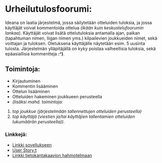 # Urheilutulosfoorumi: #
Ideana on laatia järjestelmä, jossa säilytetään otteluiden tuloksia, ja jossa käyttäjät voivat
kommentoida ottelua *(ikään kuin keskustelufoorumin lankaa)*. Käyttäjät voivat lisätä ottelutuloksia
antamalla ajan, paikan (tapahtuman nimen, liigan nimen yms.) kilpailevien joukkueiden nimet, sekä
voittajan ja tuloksen. Oletuksena käyttäjälle näytetään esim. 5 uusinta tulosta. Järjestelmän
ylläpitäjällä on kyky poistaa valheellisia tuloksia, sekä epäasiallisia kommentteja **:^)**.

## Toimintoja: ##
* Kirjautuminen
* Kommentin lisääminen
* Ottelun lisääminen
* Otteluiden hakeminen joukkueen perusteella
* *(lisäksi mahd. toimintoja:*
 1. *top joukkue (järjestelmään tallennettujen otteluiden perusteella)*
 2. *top käyttäjä (viestien ja/tai käyttäjien tallentamien otteluiden lukumäärän perusteella)).*

### Linkkejä: ###
* [Linkki sovellukseen](https://urheilutulosfoorumi.herokuapp.com/ "urheilutulosfoorumi")
* [User Story:t](https://github.com/AlaNeponen/Urheilutulosfoorumi/blob/master/documentation/UserStories.md)
* [Linkki tietokantakaavion hahmotelmaan](https://github.com/AlaNeponen/Urheilutulosfoorumi/blob/master/documentation/Tietokantakaavio.jpg)
